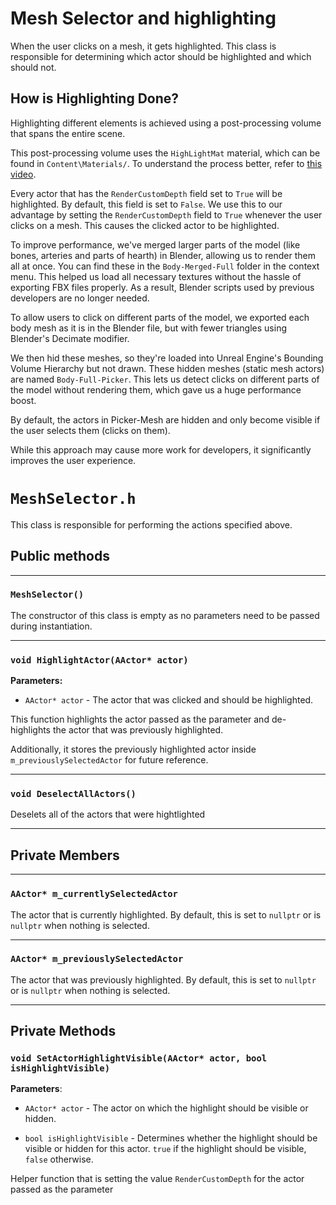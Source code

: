 # Mesh Selector and highlighting 

When the user clicks on a mesh, it gets highlighted. This class is responsible for determining which actor should be highlighted and which should not.

## How is Highlighting Done?

Highlighting different elements is achieved using a post-processing volume that spans the entire scene.

This post-processing volume uses the `HighLightMat` material, which can be found in `Content\Materials/`. To understand the process better, refer to [this video](https://www.youtube.com/watch?v=rGqlReFObYQ).

Every actor that has the `RenderCustomDepth` field set to `True` will be highlighted. By default, this field is set to `False`. We use this to our advantage by setting the `RenderCustomDepth` field to `True` whenever the user clicks on a mesh. This causes the clicked actor to be highlighted.

To improve performance, we've merged larger parts of the model (like bones, arteries and parts of hearth) in Blender, allowing us to render them all at once. You can find these in the `Body-Merged-Full` folder in the context menu. This helped us load all necessary textures without the hassle of exporting FBX files properly. As a result, Blender scripts used by previous developers are no longer needed.

To allow users to click on different parts of the model, we exported each body mesh as it is in the Blender file, but with fewer triangles using Blender's Decimate modifier.

We then hid these meshes, so they're loaded into Unreal Engine's Bounding Volume Hierarchy but not drawn. These hidden meshes (static mesh actors) are named `Body-Full-Picker`. This lets us detect clicks on different parts of the model without rendering them, which gave us a huge performance boost.

By default, the actors in Picker-Mesh are hidden and only become visible if the user selects them (clicks on them).

While this approach may cause more work for developers, it significantly improves the user experience.

# `MeshSelector.h`

This class is responsible for performing the actions specified above.

## Public methods 

---

### `MeshSelector()`

The constructor of this class is empty as no parameters need to be passed during instantiation.

---

### `void HighlightActor(AActor* actor)`

**Parameters:**

- `AActor* actor` - The actor that was clicked and should be highlighted.

This function highlights the actor passed as the parameter and de-highlights the actor that was previously highlighted.

Additionally, it stores the previously highlighted actor inside `m_previouslySelectedActor` for future reference.

---

### `void DeselectAllActors()`

Deselets all of the actors that were hightlighted 

---

## Private Members

---

### `AActor* m_currentlySelectedActor`

The actor that is currently highlighted. By default, this is set to `nullptr` or is `nullptr` when nothing is selected.

---

### `AActor* m_previouslySelectedActor`

The actor that was previously highlighted. By default, this is set to `nullptr` or is `nullptr` when nothing is selected.

---

## Private Methods 

### `void SetActorHighlightVisible(AActor* actor, bool isHighlightVisible)`

**Parameters**:

- `AActor* actor` - The actor on which the highlight should be visible or hidden.

- `bool isHighlightVisible` - Determines whether the highlight should be visible or hidden for this actor. `true` if the highlight should be visible, `false` otherwise.

Helper function that is setting the value `RenderCustomDepth` for the actor passed as the parameter 

